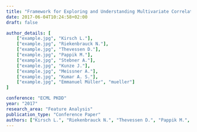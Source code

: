 ```yaml
---
title: "Framework for Exploring and Understanding Multivariate Correlations"
date: 2017-06-04T10:24:58+02:00
draft: false

author_details: [
    ["example.jpg", "Kirsch L."],
    ["example.jpg", "Riekenbrauck N."],
    ["example.jpg", "Thevessen D."],
    ["example.jpg", "Pappik M."],
    ["example.jpg", "Stebner A."],
    ["example.jpg", "Kunze J."],
    ["example.jpg", "Meissner A."],
    ["example.jpg", "Kumar A. S."],
    ["example.jpg", "Emmanuel Müller", "mueller"]
]

conference: "ECML PKDD"
year: "2017"
research_area: "Feature Analysis"
publication_type: "Conference Paper"
authors: ["Kirsch L.", "Riekenbrauck N.", "Thevessen D.", "Pappik M.", "Stebner A.", "Kunze J.", "Meissner A.", "Kumar A. S.", "Müller E."]
---
```


